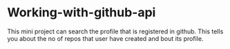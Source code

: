 # Working-with-github-api
This mini project can search the profile that is registered in github. This tells you about the no of repos that user have created and bout its profile.
